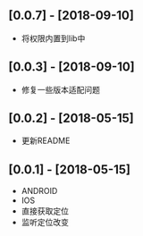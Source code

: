 

## [0.0.7] - [2018-09-10]
 * 将权限内置到lib中


## [0.0.3] - [2018-09-10]
 * 修复一些版本适配问题


## [0.0.2] - [2018-05-15]
 * 更新README


## [0.0.1] - [2018-05-15]
 * ANDROID
 * IOS
 * 直接获取定位
 * 监听定位改变
